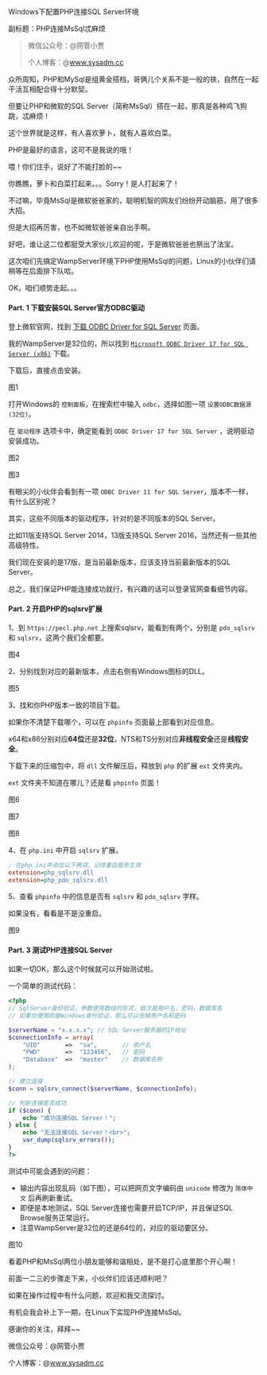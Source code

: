 Windows下配置PHP连接SQL Server环境

副标题：PHP连接MsSql忒麻烦

> 微信公众号：@网管小贾
>
> 个人博客：@www.sysadm.cc



众所周知，PHP和MySql是组黄金搭档，哥俩儿个关系不是一般的铁，自然在一起干活互相配合得十分默契。

但要让PHP和微软的SQL Server（简称MsSql）搭在一起，那真是各种鸡飞狗跳，忒麻烦！

这个世界就是这样，有人喜欢萝卜，就有人喜欢白菜。

PHP是最好的语言，这可不是我说的哦！

喂！你们住手，说好了不能打脸的~~

你瞧瞧，萝卜和白菜打起来。。。Sorry！是人打起来了！

不过嘛，毕竟MsSql是微软爸爸家的，聪明机智的网友们纷纷开动脑筋，用了很多大招。

但是大招再厉害，也不如微软爸爸亲自出手啊。

好吧，谁让这二位都挺受大家伙儿欢迎的呢，于是微软爸爸也祭出了法宝。

这次咱们先搞定WampServer环境下PHP使用MsSql的问题，Linux的小伙伴们请稍等在后面排下队哈。

OK，咱们顺势走起。。。



#### Part. 1 下载安装SQL Server官方ODBC驱动

登上微软官网，找到 [下载 ODBC Driver for SQL Server](https://docs.microsoft.com/zh-cn/sql/connect/odbc/download-odbc-driver-for-sql-server?view=sql-server-ver15) 页面。

我的WampServer是32位的，所以找到 [`Microsoft ODBC Driver 17 for SQL Server (x86)`](https://go.microsoft.com/fwlink/?linkid=2120140) 下载。

下载后，直接点击安装。

图1



打开Windows的 `控制面板`，在搜索栏中输入 `odbc`，选择如图一项 `设置ODBC数据源(32位)`。

在 `驱动程序` 选项卡中，确定能看到 `ODBC Driver 17 for SQL Server` ，说明驱动安装成功。

图2

图3



有眼尖的小伙伴会看到有一项 `ODBC Driver 11 for SQL Server`，版本不一样，有什么区别呢？

其实，这些不同版本的驱动程序，针对的是不同版本的SQL Server。

比如11版支持SQL Server 2014，13版支持SQL Server 2016，当然还有一些其他高级特性。

我们现在安装的是17版，是当前最新版本，应该支持当前最新版本的SQL Server。

总之，我们保证PHP能连接成功就行，有兴趣的话可以登录官网查看细节内容。



#### Part. 2 开启PHP的sqlsrv扩展

1、到 `https://pecl.php.net` 上搜索sqlsrv，能看到有两个，分别是 `pdo_sqlsrv` 和 `sqlsrv`，这两个我们全都要。

图4



2、分别找到对应的最新版本，点击右侧有Windows图标的DLL。

图5



3、找和你PHP版本一致的项目下载。

如果你不清楚下载哪个，可以在 `phpinfo` 页面最上部看到对应信息。

x64和x86分别对应**64位**还是**32位**，NTS和TS分别对应**非线程安全**还是**线程安全**。

下载下来的压缩包中，将 `dll` 文件解压后，释放到 `php` 的扩展 `ext` 文件夹内。

`ext` 文件夹不知道在哪儿？还是看 `phpinfo` 页面！

图6

图7

图8



4、在 `php.ini` 中开启 `sqlsrv` 扩展。

```ini
; 在php.ini中添加以下两项，记得重启服务生效
extension=php_sqlsrv.dll
extension=php_pdo_sqlsrv.dll
```



5、查看 `phpinfo` 中的信息是否有 `sqlsrv` 和 `pdo_sqlsrv` 字样。

如果没有，看看是不是没重启。

图9



#### Part. 3 测试PHP连接SQL Server

如果一切OK，那么这个时候就可以开始测试啦。

一个简单的测试代码：

```php
<?php
// SqlServer身份验证，参数使用数组的形式，依次是用户名，密码，数据库名
// 如果你使用的是Windows身份验证，那么可以去掉用户名和密码

$serverName = "x.x.x.x"; // SQL Server服务器的IP地址
$connectionInfo = array(
	"UID"		=>	"sa",		// 用户名
	"PWD"		=>	"123456",	// 密码
	"Database"	=>	"master"	// 数据库名称
);

// 建立连接
$conn = sqlsrv_connect($serverName, $connectionInfo);

// 判断连接是否成功
if ($conn) {
	echo "成功连接SQL Server！";
} else {
	echo "无法连接SQL Server！<br>";
	var_dump(sqlsrv_errors());
}
?>
```



测试中可能会遇到的问题：

* 输出内容出现乱码（如下图），可以把网页文字编码由 `unicode` 修改为 `简体中文` 后再刷新重试。
* 即便是本地测试，SQL Server连接也需要开启TCP/IP，并且保证SQL Browse服务正常运行。
* 注意WampServer是32位的还是64位的，对应的驱动要区分。

图10





看着PHP和MsSql两位小朋友能够和谐相处，是不是打心底里那个开心啊！

前面一二三的步骤走下来，小伙伴们应该还顺利吧？

如果在操作过程中有什么问题，欢迎和我交流探讨。

有机会我会补上下一期，在Linux下实现PHP连接MsSql。

感谢你的关注，拜拜~~



微信公众号：@网管小贾

个人博客：@www.sysadm.cc